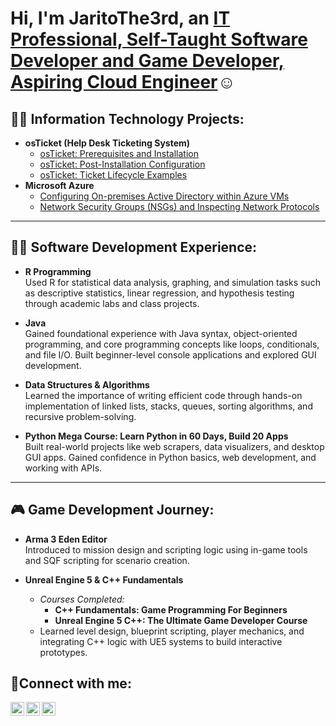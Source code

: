 <h1>Hi, I'm JaritoThe3rd, an <a href="https://linkedin.com/in/Josh">IT Professional, Self-Taught Software Developer and Game Developer, Aspiring Cloud Engineer</a>☺</h1>

<h2>👨‍💻 Information Technology Projects:</h2>

- <b>osTicket (Help Desk Ticketing System)</b>
  - [osTicket: Prerequisites and Installation](https://github.com/JaritoThe3rd/osTicket-Prerequisites-and-Installation)
  - [osTicket: Post-Installation Configuration](https://github.com/JaritoThe3rd/osTicket-Post-Installation-Configuration/tree/main)
  - [osTicket: Ticket Lifecycle Examples](https://github.com/JaritoThe3rd/osTicket-Ticket-Lifecycle-Examples)
- <b>Microsoft Azure</b>
  - [Configuring On-premises Active Directory within Azure VMs](https://github.com/JaritoThe3rd/Configuring-On-premises-Active-Directory-within-Azure-VMs/tree/main)
  - [Network Security Groups (NSGs) and Inspecting Network Protocols](https://github.com/JaritoThe3rd/Network-Security-Groups-NSGs-and-Inspecting-Network-Protocols)
 
---

## 👨‍💻 Software Development Experience:
- **R Programming**  
  Used R for statistical data analysis, graphing, and simulation tasks such as descriptive statistics, linear regression, and hypothesis testing through academic labs and class projects.

- **Java**  
  Gained foundational experience with Java syntax, object-oriented programming, and core programming concepts like loops, conditionals, and file I/O. Built beginner-level console applications and explored GUI development.

- **Data Structures & Algorithms**  
  Learned the importance of writing efficient code through hands-on implementation of linked lists, stacks, queues, sorting algorithms, and recursive problem-solving.

- **Python Mega Course: Learn Python in 60 Days, Build 20 Apps**  
  Built real-world projects like web scrapers, data visualizers, and desktop GUI apps. Gained confidence in Python basics, web development, and working with APIs.

---

## 🎮 Game Development Journey:
- **Arma 3 Eden Editor**  
  Introduced to mission design and scripting logic using in-game tools and SQF scripting for scenario creation.

- **Unreal Engine 5 & C++ Fundamentals**  
  - *Courses Completed:*  
    - **C++ Fundamentals: Game Programming For Beginners**  
    - **Unreal Engine 5 C++: The Ultimate Game Developer Course**  
  - Learned level design, blueprint scripting, player mechanics, and integrating C++ logic with UE5 systems to build interactive prototypes.

<h2>🤳Connect with me:</h2>

[<img align="left" alt="(https://x.com/jaritogaming) | Twitter" width="22px" src="https://cdn.jsdelivr.net/npm/simple-icons@v3/icons/twitter.svg" />][twitter/X]
[<img align="left" alt="[adamos-gabriel-jarito-95322221b](https://www.linkedin.com/in/adamos-gabriel-jarito-95322221b/) | LinkedIn" width="22px" src="https://cdn.jsdelivr.net/npm/simple-icons@v3/icons/linkedin.svg" />][linkedin]
[<img align="left" alt="lizadam21 | Instagram" width="22px" src="https://cdn.jsdelivr.net/npm/simple-icons@v3/icons/instagram.svg" />][instagram]

[twitter/X]: https://x.com/jaritogaming
[instagram]: https://www.instagram.com/lizadam21/
[linkedin]: https://www.linkedin.com/in/adamos-gabriel-jarito-95322221b/
